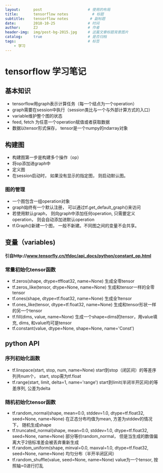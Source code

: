 ```yaml
---
layout:      post                     # 使用的布局
title:       tensorflow notes           # 标题
subtitle:    tensorflow notes          # 副标题
date:        2018-10-25               # 时间
author:      ZJ                       # 作者
header-img:  img/post-bg-2015.jpg     # 这篇文章标题背景图片
catalog:     true                     # 是否归档
tags:                                 # 标签
    - 学习
---
```


# tensorflow 学习笔记
## 基本知识
+ tensorflow用graph表示计算任务（每一个结点为一个operation）
+ graph需要在session中执行（session类比与一个与外部计算方式的入口）
+ variable维护整个图的状态
+ feed, fetch 为任意一个operation赋值或者获取数据
+ 数据以tensor形式保存， tensor是一个numpy的ndarray对象


## 构建图
+ 构建图第一步是构建多个操作（op）
+ 将op添加进graph中
+ 定义图
+ 在session启动时， 如果没有显示的指定图， 则启动默认图。

### 图的管理
+ 一个图包含一组operation对象
+ graph始终有一个默认注册， 可以通过tf.get_default_graph()来访问
+ 若使用默认graph， 则向graph中添加任何operation, 只需要定义operation， 则会自动添加进默认operation
+ tf.Graph()新建一个图， 一般不新建。不同图之间的变量不会共享。


## 变量（variables)
#### 引自http://www.tensorfly.cn/tfdoc/api_docs/python/constant_op.html
### 常量初始化tensor函数
+ tf.zeros(shape, dtype=tffloat32, name=None) 生成全零tensor
+ tf.zeros_like(tensor, dtype=None, name=None) 生成和tensor一样的全零tensor
+ tf.ones(shape, dtype=tf.float32, name=None) 生成全1tensor
+ tf.ones_like(tensor, dtype=tf.float32, name=None) 生成和tensor形状一样的另一个tensor
+ tf.fill(dims, value, name=None) 生成一个shape=dims的tensor，用value填充, dims, 和value均可是tensor
+ tf.constant(value, dtype=None, shape=None, name='Const')

## python API

### 序列初始化函数
+ tf.linspace(start, stop, num, name=None)  start到stop（闭区间）的等差序列共num个， start, stop需为tf.float
+ tf.range(start, limit, delta=1, name='range') start到limit(半闭半开区间)的等差序列, 公差为delta

### 随机初始化tensor函数
+ tf.random_normal(shape, mean=0.0, stddev=1.0, dtype=tf.float32, seed=None, name=None) 在正态分布均值为mean, 方差为stddev的情况下， 随机生成shape
+ tf.truncated_normal(shape, mean=0.0, stddev=1.0, dtype=tf.float32, seed=None, name=None) 部分等价random_normal， 但是当生成的数值偏离大于2倍标准差会被丢弃重新生成
+ tf.random_uniform(shape, minval=0.0, maxval=1.0, dtype=tf.float32, seed=None, name=None) 均匀分布（半开半闭区间）
+ tf.random_shuffle(value, seed=None, name=None) value为一个tensor, 按照轴=0进行打乱



